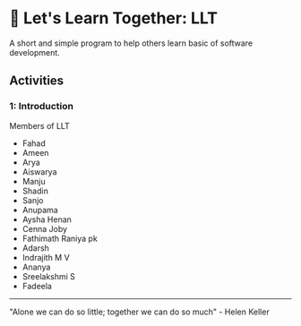 # 🤝 Let's Learn Together: LLT

A short and simple program to help others learn basic of software development.

## Activities

### 1: Introduction
Members of LLT
- Fahad
- Ameen
- Arya
- Aiswarya
- Manju
- Shadin
- Sanjo
- Anupama
- Aysha Henan
- Cenna Joby
- Fathimath Raniya pk 
- Adarsh  
- Indrajith M V
- Ananya
- Sreelakshmi S
- Fadeela


---

"Alone we can do so little; together we can do so much" - Helen Keller
